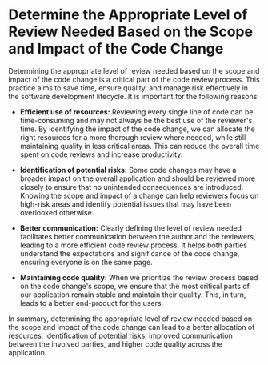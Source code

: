 # Determine the Appropriate Level of Review Needed Based on the Scope and Impact of the Code Change

Determining the appropriate level of review needed based on the scope and impact of the code change is a critical part of the code review process. This practice aims to save time, ensure quality, and manage risk effectively in the software development lifecycle. It is important for the following reasons:

- **Efficient use of resources:** Reviewing every single line of code can be time-consuming and may not always be the best use of the reviewer's time. By identifying the impact of the code change, we can allocate the right resources for a more thorough review where needed, while still maintaining quality in less critical areas. This can reduce the overall time spent on code reviews and increase productivity.

- **Identification of potential risks:** Some code changes may have a broader impact on the overall application and should be reviewed more closely to ensure that no unintended consequences are introduced. Knowing the scope and impact of a change can help reviewers focus on high-risk areas and identify potential issues that may have been overlooked otherwise.

- **Better communication:** Clearly defining the level of review needed facilitates better communication between the author and the reviewers, leading to a more efficient code review process. It helps both parties understand the expectations and significance of the code change, ensuring everyone is on the same page.

- **Maintaining code quality:** When we prioritize the review process based on the code change's scope, we ensure that the most critical parts of our application remain stable and maintain their quality. This, in turn, leads to a better end-product for the users.

In summary, determining the appropriate level of review needed based on the scope and impact of the code change can lead to a better allocation of resources, identification of potential risks, improved communication between the involved parties, and higher code quality across the application.